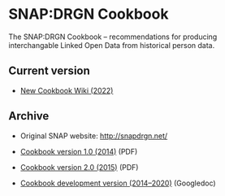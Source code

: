 # SNAP:DRGN Cookbook
The SNAP:DRGN Cookbook – recommendations for producing interchangable Linked Open Data from historical person data.

## Current version

* [New Cookbook Wiki (2022)](https://github.com/SNAP-DRGN/Cookbook/wiki)

## Archive

* Original SNAP website: http://snapdrgn.net/

* [Cookbook version 1.0 (2014)](https://github.com/SNAP-DRGN/Cookbook/blob/main/archive/SNAPDRGNCookbook_1.0.pdf) (PDF)
* [Cookbook version 2.0 (2015)](https://github.com/SNAP-DRGN/Cookbook/blob/main/archive/SNAPDRGNCookbook_2.0.pdf) (PDF)
* [Cookbook development version (2014–2020)](http://bit.ly/SNAPcookbook) (Googledoc)
